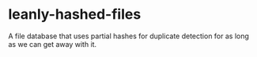 # leanly-hashed-files
A file database that uses partial hashes for duplicate detection for as long as we can get away with it. 
